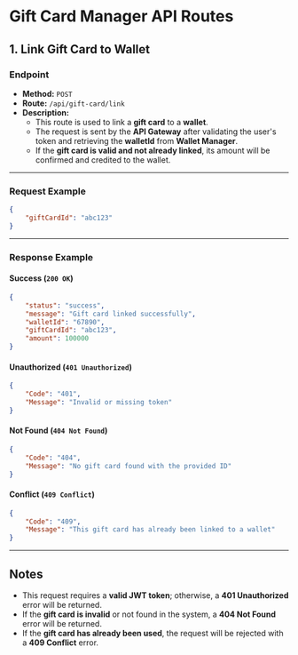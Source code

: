 
# Gift Card Manager API Routes

## 1. Link Gift Card to Wallet

### Endpoint
- **Method:** `POST`
- **Route:** `/api/gift-card/link`
- **Description:**
    - This route is used to link a **gift card** to a **wallet**.
    - The request is sent by the **API Gateway** after validating the user's token and retrieving the **walletId** from **Wallet Manager**.
    - If the **gift card is valid and not already linked**, its amount will be confirmed and credited to the wallet.

---

### Request Example
```json
{
    "giftCardId": "abc123"
}
```

---

### Response Example

#### Success (`200 OK`)
```json
{
    "status": "success",
    "message": "Gift card linked successfully",
    "walletId": "67890",
    "giftCardId": "abc123",
    "amount": 100000
}
```

#### Unauthorized (`401 Unauthorized`)
```json
{
    "Code": "401",
    "Message": "Invalid or missing token"
}
```

#### Not Found (`404 Not Found`)
```json
{
    "Code": "404",
    "Message": "No gift card found with the provided ID"
}
```

#### Conflict (`409 Conflict`)
```json
{
    "Code": "409",
    "Message": "This gift card has already been linked to a wallet"
}
```

---

## Notes
- This request requires a **valid JWT token**; otherwise, a **401 Unauthorized** error will be returned.
- If the **gift card is invalid** or not found in the system, a **404 Not Found** error will be returned.
- If the **gift card has already been used**, the request will be rejected with a **409 Conflict** error.
